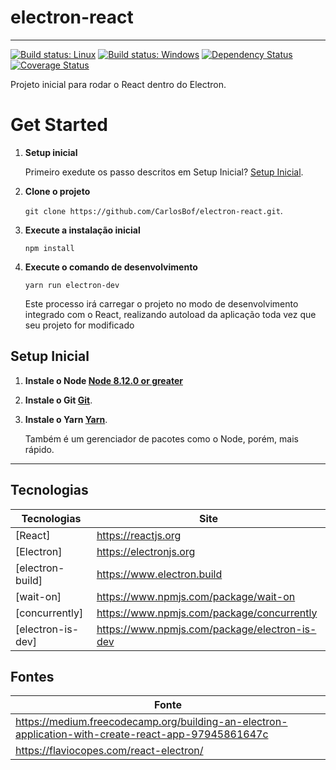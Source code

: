 # electron-react
---

[![Build status: Linux](https://img.shields.io/travis/coryhouse/react-slingshot.svg?style=flat-square)](https://travis-ci.org/coryhouse/react-slingshot)
[![Build status: Windows](https://img.shields.io/appveyor/ci/coryhouse/react-slingshot/master.svg?style=flat-square)](https://ci.appveyor.com/project/coryhouse/react-slingshot/branch/master)
[![Dependency Status](https://david-dm.org/coryhouse/react-slingshot.svg?style=flat-square)](https://david-dm.org/coryhouse/react-slingshot)
[![Coverage Status](https://img.shields.io/coveralls/coryhouse/react-slingshot/master.svg?style=flat-square)](https://coveralls.io/github/coryhouse/react-slingshot?branch=master)

Projeto inicial para rodar o React dentro do Electron.

# Get Started

1. **Setup inicial**

    Primeiro exedute os passo descritos em Setup Inicial? [Setup Inicial](#setup-inicial).

2. **Clone o projeto**

    `git clone https://github.com/CarlosBof/electron-react.git`.

3. **Execute a instalação inicial**

    `npm install`

4. **Execute o comando de desenvolvimento**

    `yarn run electron-dev`

    Este processo irá carregar o projeto no modo de desenvolvimento integrado com o React, realizando autoload da aplicação toda vez que seu projeto for modificado

## Setup Inicial

1. **Instale o Node [Node 8.12.0 or greater](https://nodejs.org)**

2. **Instale o Git [Git](https://git-scm.com/downloads)**.

3. **Instale o Yarn [Yarn](https://yarnpkg.com/lang/en/docs/install/)**.

   Também é um gerenciador de pacotes como o Node, porém, mais rápido.

---

## Tecnologias

| **Tecnologias** | **Site** |
|----------|----------|
| [React] | https://reactjs.org |
| [Electron] | https://electronjs.org |
| [electron-build] | https://www.electron.build |
| [wait-on] | https://www.npmjs.com/package/wait-on |
| [concurrently] | https://www.npmjs.com/package/concurrently |
| [electron-is-dev] | https://www.npmjs.com/package/electron-is-dev |

## Fontes

| **Fonte** |
|----------|
| https://medium.freecodecamp.org/building-an-electron-application-with-create-react-app-97945861647c |
| https://flaviocopes.com/react-electron/ |
